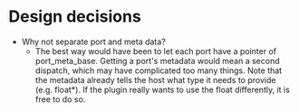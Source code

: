 # Design decisions

* Why not separate port and meta data?
  - The best way would have been to let each port have a pointer of
    port_meta_base. Getting a port's metadata would mean a second dispatch,
    which may have complicated too many things.
    Note that the metadata already tells the host what type it needs to
    provide (e.g. float*). If the plugin really wants to use the float
    differently, it is free to do so.
